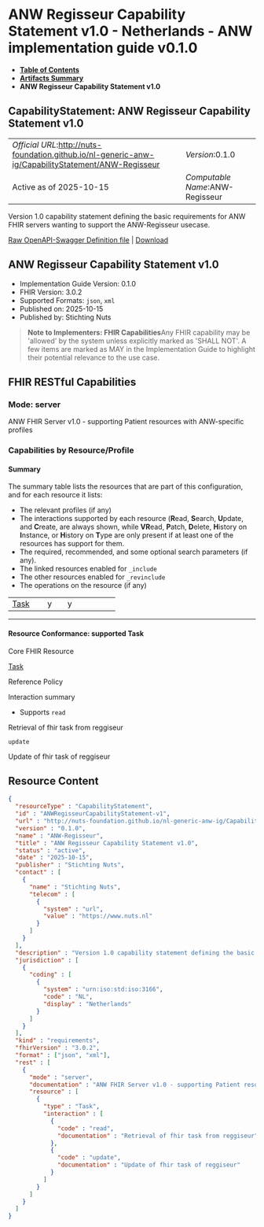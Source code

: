 # ANW Regisseur Capability Statement v1.0 - Netherlands - ANW implementation guide v0.1.0

* [**Table of Contents**](toc.md)
* [**Artifacts Summary**](artifacts.md)
* **ANW Regisseur Capability Statement v1.0**

## CapabilityStatement: ANW Regisseur Capability Statement v1.0 

| | |
| :--- | :--- |
| *Official URL*:http://nuts-foundation.github.io/nl-generic-anw-ig/CapabilityStatement/ANW-Regisseur | *Version*:0.1.0 |
| Active as of 2025-10-15 | *Computable Name*:ANW-Regisseur |

 
Version 1.0 capability statement defining the basic requirements for ANW FHIR servers wanting to support the ANW-Regisseur usecase. 

 [Raw OpenAPI-Swagger Definition file](ANWRegisseurCapabilityStatement-v1.openapi.json) | [Download](ANWRegisseurCapabilityStatement-v1.openapi.json) 

## ANW Regisseur Capability Statement v1.0

* Implementation Guide Version: 0.1.0 
* FHIR Version: 3.0.2 
* Supported Formats: `json`, `xml`
* Published on: 2025-10-15 
* Published by: Stichting Nuts 

> **Note to Implementers: FHIR Capabilities**Any FHIR capability may be 'allowed' by the system unless explicitly marked as 'SHALL NOT'. A few items are marked as MAY in the Implementation Guide to highlight their potential relevance to the use case.

## FHIR RESTful Capabilities

### Mode: server

ANW FHIR Server v1.0 - supporting Patient resources with ANW-specific profiles

### Capabilities by Resource/Profile

#### Summary

The summary table lists the resources that are part of this configuration, and for each resource it lists:

* The relevant profiles (if any)
* The interactions supported by each resource (**R**ead, **S**earch, **U**pdate, and **C**reate, are always shown, while **VR**ead, **P**atch, **D**elete, **H**istory on **I**nstance, or **H**istory on **T**ype are only present if at least one of the resources has support for them.
* The required, recommended, and some optional search parameters (if any).
* The linked resources enabled for `_include`
* The other resources enabled for `_revinclude`
* The operations on the resource (if any)

| | | | | | | | | | |
| :--- | :--- | :--- | :--- | :--- | :--- | :--- | :--- | :--- | :--- |
| [Task](#Task1-1) |   | y |  | y |  |  |  |  |  |

-------

#### Resource Conformance: supported Task

Core FHIR Resource

[Task](http://hl7.org/fhir/R3/task.html)

Reference Policy

Interaction summary

* Supports 
`read`

Retrieval of fhir task from reggiseur

`update`

Update of fhir task of reggiseur




## Resource Content

```json
{
  "resourceType" : "CapabilityStatement",
  "id" : "ANWRegisseurCapabilityStatement-v1",
  "url" : "http://nuts-foundation.github.io/nl-generic-anw-ig/CapabilityStatement/ANW-Regisseur",
  "version" : "0.1.0",
  "name" : "ANW-Regisseur",
  "title" : "ANW Regisseur Capability Statement v1.0",
  "status" : "active",
  "date" : "2025-10-15",
  "publisher" : "Stichting Nuts",
  "contact" : [
    {
      "name" : "Stichting Nuts",
      "telecom" : [
        {
          "system" : "url",
          "value" : "https://www.nuts.nl"
        }
      ]
    }
  ],
  "description" : "Version 1.0 capability statement defining the basic requirements for ANW FHIR servers wanting to support the ANW-Regisseur usecase.",
  "jurisdiction" : [
    {
      "coding" : [
        {
          "system" : "urn:iso:std:iso:3166",
          "code" : "NL",
          "display" : "Netherlands"
        }
      ]
    }
  ],
  "kind" : "requirements",
  "fhirVersion" : "3.0.2",
  "format" : ["json", "xml"],
  "rest" : [
    {
      "mode" : "server",
      "documentation" : "ANW FHIR Server v1.0 - supporting Patient resources with ANW-specific profiles",
      "resource" : [
        {
          "type" : "Task",
          "interaction" : [
            {
              "code" : "read",
              "documentation" : "Retrieval of fhir task from reggiseur"
            },
            {
              "code" : "update",
              "documentation" : "Update of fhir task of reggiseur"
            }
          ]
        }
      ]
    }
  ]
}

```
